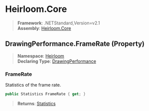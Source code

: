 # Heirloom.Core

> **Framework**: .NETStandard,Version=v2.1  
> **Assembly**: [Heirloom.Core][0]

## DrawingPerformance.FrameRate (Property)

> **Namespace**: [Heirloom][0]  
> **Declaring Type**: [DrawingPerformance][1]

### FrameRate

Statistics of the frame rate.

```cs
public Statistics FrameRate { get; }
```

> **Returns**: [Statistics][2]

[0]: ../../../Heirloom.Core.md
[1]: ../DrawingPerformance.md
[2]: ../Statistics.md
